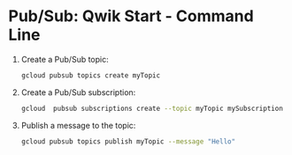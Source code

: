 # Pub/Sub: Qwik Start - Command Line

1. Create a Pub/Sub topic:
   ```bash
   gcloud pubsub topics create myTopic
   ```
2. Create a Pub/Sub subscription:
   ```bash
   gcloud  pubsub subscriptions create --topic myTopic mySubscription
   ```
3. Publish a message to the topic:
   ```bash
   gcloud pubsub topics publish myTopic --message "Hello"
   ```
